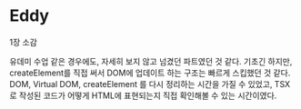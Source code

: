 # Eddy

1장 소감

유데미 수업 같은 경우에도, 자세히 보지 않고 넘겼던 파트였던 것 같다.
기초긴 하지만, createElement를 직접 써서 DOM에 업데이트 하는 구조는 빠르게 스킵했던 것 같다.
DOM, Virtual DOM, createElement 를 다시 정리하는 시간을 가질 수 있었고, 
TSX로 작성된 코드가 어떻게 HTML에 표현되는지 직접 확인해볼 수 있는 시간이였다.
